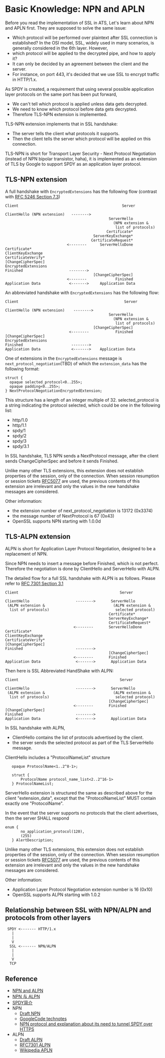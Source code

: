 # Basic Knowledge: NPN and APLN
Before you read the implementation of SSL in ATS, Let's learn about NPN and APLN first. They are supposed to solve the same issue:
  - Which protocol will be performed over plaintext after SSL connection is established?
In the OSI model, SSL, widely used in many scenarios, is generally considered in the 6th layer. However,
  - which protocol will be applied to the decrypted pipe, and how to apply it?
  - It can only be decided by an agreement between the client and the server.
  - For instance, on port 443, it's decided that we use SSL to encrypt traffic in HTTP/1.x.

As SPDY is created, a requirement that using several possible application layer protocols on the same port has been put forward,

  - We can't tell which protocol is applied unless data gets decrypted.
  - We need to know which protocol before data gets decrypted.
  - Therefore TLS-NPN extension is implemented.

TLS-NPN extension implements that in SSL handshake:

  - The server tells the client what protocols it supports.
  - Then the client tells the server which protocol will be applied on this connection.

TLS-NPN is short for Transport Layer Security - Next Protocol Negotiation (instead of NPN bipolar transistor, haha), it is implemented as an extension of TLS by Google to support SPDY as an application layer protocol.


## TLS-NPN extension

A full handshake with `EncryptedExtensions` has the following flow (contrast with [RFC 5246 Section 7.3](https://tools.ietf.org/html/rfc5246#section-7.3))

```
Client                                               Server

ClientHello (NPN extension)   -------->
                                               ServerHello
                                                 (NPN extension &
                                                  list of protocols)
                                              Certificate*
                                        ServerKeyExchange*
                                       CertificateRequest*
                            <--------      ServerHelloDone
Certificate*
ClientKeyExchange
CertificateVerify*
[ChangeCipherSpec]
EncryptedExtensions
Finished                     -------->
                                        [ChangeCipherSpec]
                            <--------             Finished
Application Data             <------->     Application Data
```

An abbreviated handshake with `EncryptedExtensions` has the following flow:

```
Client                                                Server

ClientHello (NPN extension)    -------->
                                               ServerHello
                                                 (NPN extension &
                                                  list of protocols)
                                        [ChangeCipherSpec]
                             <--------            Finished
[ChangeCipherSpec]
EncryptedExtensions
Finished                      -------->
Application Data              <------->    Application Data
```

One of extensions in the `EncryptedExtensions` message is `next_protocol_negotiation`(TBD) of which the `extension_data` has the following format:

```
struct {
  opaque selected_protocol<0..255>;
  opaque padding<0..255>;
} NextProtocolNegotiationEncryptedExtension;
```

This structure has a length of an integer multiple of 32. selected_protocol is a string indicating the protocol selected, which could be one in the following list:

  - http/1.0
  - http/1.1
  - spdy/1
  - spdy/2
  - spdy/3
  - spdy/3.1

In SSL handshake, TLS NPN sends a NextProtocol message, after the client sends ChangeCipherSpec and before it sends Finished.

Unlike many other TLS extensions, this extension does not establish properties of the session, only of the connection. When session resumption or session tickets [RFC5077](https://tools.ietf.org/html/rfc5077) are used, the previous contents of this extension are irrelevant and only the values in the new handshake messages are considered.

Other information:

  - the extension number of next_protocol_negotiation is 13172 (0x3374)
  - the message number of NextProtocol is 67 (0x43)
  - OpenSSL supports NPN starting with 1.0.0d

## TLS-ALPN extension

ALPN is short for Application Layer Protocol Negotiation, designed to be a replacement of NPN.

Since NPN needs to insert a message before Finished, which is not perfect. Therefore the negotiation is done by ClientHello and ServerHello with ALPN.


The detailed flow for a full SSL handshake with ALPN is as follows. Please refer to [RFC 7301 Section 3.1](https://tools.ietf.org/html/rfc7301#section-3.1)


```
Client                                              Server

ClientHello                     -------->       ServerHello
 (ALPN extension &                               (ALPN extension &
  list of protocols)                              selected protocol)
                                               Certificate*
                                               ServerKeyExchange*
                                               CertificateRequest*
                               <--------       ServerHelloDone
Certificate*
ClientKeyExchange
CertificateVerify*
[ChangeCipherSpec]
Finished                        -------->
                                               [ChangeCipherSpec]
                               <--------       Finished
Application Data                <------->       Application Data
```

Then here is SSL Abbreviated HandShake with ALPN:

```
Client                                              Server

ClientHello                     -------->       ServerHello
 (ALPN extension &                               (ALPN extension &
  list of protocols)                              selected protocol)
                                               [ChangeCipherSpec]
                               <--------       Finished
[ChangeCipherSpec]
Finished                        -------->
Application Data                <------->       Application Data

```

In SSL handshake with ALPN,

  - ClientHello contains the list of protocols advertised by the client.
  - the server sends the selected protocol as part of the TLS ServerHello message.

ClientHello includes a "ProtocolNameList" structure

```
   opaque ProtocolName<1..2^8-1>;

   struct {
       ProtocolName protocol_name_list<2..2^16-1>
   } ProtocolNameList;
```

ServerHello extension is structured the same as described above for the client "extension_data", except that the "ProtocolNameList" MUST contain  exactly one "ProtocolName".

In the event that the server supports no protocols that the client advertises, then the server SHALL respond

```
enum {
       no_application_protocol(120),
       (255)
   } AlertDescription;
```

Unlike many other TLS extensions, this extension does not establish properties of the session, only of the connection. When session resumption or session tickets [RFC5077](https://tools.ietf.org/html/rfc5077) are used, the previous contents of this extension are irrelevant and only the values in the new handshake messages are considered.

Other information:

  - Application Layer Protocol Negotiation extension number is 16 (0x10)
  - OpenSSL supports ALPN starting with 1.0.2

## Relationship between SSL with NPN/ALPN and protocols from other layers

```
 SPDY <------- HTTP/1.x
   |
   |
   V
  SSL <------- NPN/ALPN
   |
   |
   V
  TCP
```

## Reference

- [NPN and ALPN](https://www.imperialviolet.org/2013/03/20/alpn.html)
- [NPN 与 ALPN](https://zlb.me/2013/07/19/npn-and-alpn/)
- [SPDY简介](https://zlb.me/2013/01/07/spdy-intro/)
- NPN
  - [Draft NPN](http://tools.ietf.org/html/draft-agl-tls-nextprotoneg-04)
  - [GoogleCode technotes](https://github.com/agl/technotes.git)
  - [NPN protocol and explanation about its need to tunnel SPDY over HTTPS](https://tools.ietf.org/agenda/82/slides/tls-3.pdf)
- ALPN
  - [Draft ALPN](http://tools.ietf.org/html/draft-friedl-tls-applayerprotoneg-00)
  - [RFC7301 ALPN](https://tools.ietf.org/html/rfc7301)
  - [Wikipedia APLN](https://en.wikipedia.org/wiki/Application-Layer_Protocol_Negotiation)
